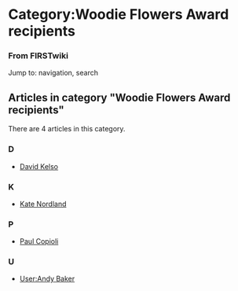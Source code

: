 # Category:Woodie Flowers Award recipients

### From FIRSTwiki

Jump to: navigation, search

  

## Articles in category "Woodie Flowers Award recipients"

There are 4 articles in this category.

### D

  * [David Kelso](David_Kelso "David Kelso" )

### K

  * [Kate Nordland](Kate_Nordland "Kate Nordland" )

### P

  * [Paul Copioli](Paul_Copioli "Paul Copioli" )

### U

  * [User:Andy Baker](User:Andy_Baker "User:Andy Baker" )

